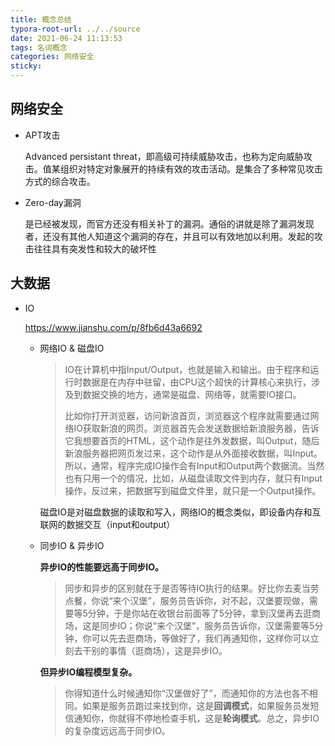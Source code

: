 ```yaml
---
title: 概念总结
typora-root-url: ../../source
date: 2021-06-24 11:13:53
tags: 名词概念
categories: 网络安全
sticky:
---
```


## 网络安全

- APT攻击

  Advanced persistant threat，即高级可持续威胁攻击，也称为定向威胁攻击。值某组织对特定对象展开的持续有效的攻击活动。是集合了多种常见攻击方式的综合攻击。

- Zero-day漏洞

  是已经被发现，而官方还没有相关补丁的漏洞。通俗的讲就是除了漏洞发现者，还没有其他人知道这个漏洞的存在，并且可以有效地加以利用。发起的攻击往往具有突发性和较大的破坏性

## 大数据

- IO

  https://www.jianshu.com/p/8fb6d43a6692

  - 网络IO & 磁盘IO

    >IO在计算机中指Input/Output，也就是输入和输出。由于程序和运行时数据是在内存中驻留，由CPU这个超快的计算核心来执行，涉及到数据交换的地方，通常是磁盘、网络等，就需要IO接口。
    >
    >比如你打开浏览器，访问新浪首页，浏览器这个程序就需要通过网络IO获取新浪的网页。浏览器首先会发送数据给新浪服务器，告诉它我想要首页的HTML，这个动作是往外发数据，叫Output，随后新浪服务器把网页发过来，这个动作是从外面接收数据，叫Input。所以，通常，程序完成IO操作会有Input和Output两个数据流。当然也有只用一个的情况，比如，从磁盘读取文件到内存，就只有Input操作，反过来，把数据写到磁盘文件里，就只是一个Output操作。

    磁盘IO是对磁盘数据的读取和写入，网络IO的概念类似，即设备内存和互联网的数据交互（input和output）

  - 同步IO & 异步IO

    **异步IO的性能要远高于同步IO。**

    > 同步和异步的区别就在于是否等待IO执行的结果。好比你去麦当劳点餐，你说“来个汉堡”，服务员告诉你，对不起，汉堡要现做，需要等5分钟，于是你站在收银台前面等了5分钟，拿到汉堡再去逛商场，这是同步IO；你说“来个汉堡”，服务员告诉你，汉堡需要等5分钟，你可以先去逛商场，等做好了，我们再通知你，这样你可以立刻去干别的事情（逛商场），这是异步IO。

    **但异步IO编程模型复杂。**

    > 你得知道什么时候通知你“汉堡做好了”，而通知你的方法也各不相同。如果是服务员跑过来找到你，这是**回调模式**，如果服务员发短信通知你，你就得不停地检查手机，这是**轮询模式**。总之，异步IO的复杂度远远高于同步IO。















